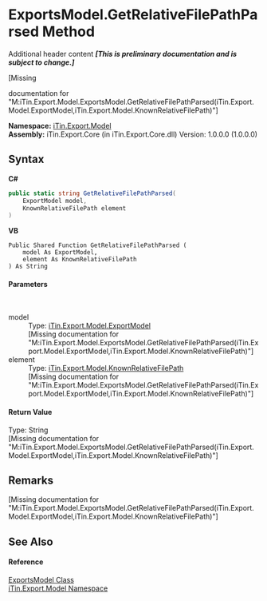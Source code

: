 # ExportsModel.GetRelativeFilePathParsed Method 
Additional header content _**\[This is preliminary documentation and is subject to change.\]**_

\[Missing <summary> documentation for "M:iTin.Export.Model.ExportsModel.GetRelativeFilePathParsed(iTin.Export.Model.ExportModel,iTin.Export.Model.KnownRelativeFilePath)"\]

**Namespace:**&nbsp;<a href="ef57ffcc-e95e-b212-5a46-9aa6f5a3511f">iTin.Export.Model</a><br />**Assembly:**&nbsp;iTin.Export.Core (in iTin.Export.Core.dll) Version: 1.0.0.0 (1.0.0.0)

## Syntax

**C#**<br />
``` C#
public static string GetRelativeFilePathParsed(
	ExportModel model,
	KnownRelativeFilePath element
)
```

**VB**<br />
``` VB
Public Shared Function GetRelativeFilePathParsed ( 
	model As ExportModel,
	element As KnownRelativeFilePath
) As String
```


#### Parameters
&nbsp;<dl><dt>model</dt><dd>Type: <a href="ff3f8d5d-9bb7-2235-58c5-0d8358e85c80">iTin.Export.Model.ExportModel</a><br />\[Missing <param name="model"/> documentation for "M:iTin.Export.Model.ExportsModel.GetRelativeFilePathParsed(iTin.Export.Model.ExportModel,iTin.Export.Model.KnownRelativeFilePath)"\]</dd><dt>element</dt><dd>Type: <a href="9f1a3475-2e73-0ef8-3746-0fce9feacf4e">iTin.Export.Model.KnownRelativeFilePath</a><br />\[Missing <param name="element"/> documentation for "M:iTin.Export.Model.ExportsModel.GetRelativeFilePathParsed(iTin.Export.Model.ExportModel,iTin.Export.Model.KnownRelativeFilePath)"\]</dd></dl>

#### Return Value
Type: String<br />\[Missing <returns> documentation for "M:iTin.Export.Model.ExportsModel.GetRelativeFilePathParsed(iTin.Export.Model.ExportModel,iTin.Export.Model.KnownRelativeFilePath)"\]

## Remarks
\[Missing <remarks> documentation for "M:iTin.Export.Model.ExportsModel.GetRelativeFilePathParsed(iTin.Export.Model.ExportModel,iTin.Export.Model.KnownRelativeFilePath)"\]

## See Also


#### Reference
<a href="c5606475-afec-0e56-1277-644804e4b2ce">ExportsModel Class</a><br /><a href="ef57ffcc-e95e-b212-5a46-9aa6f5a3511f">iTin.Export.Model Namespace</a><br />